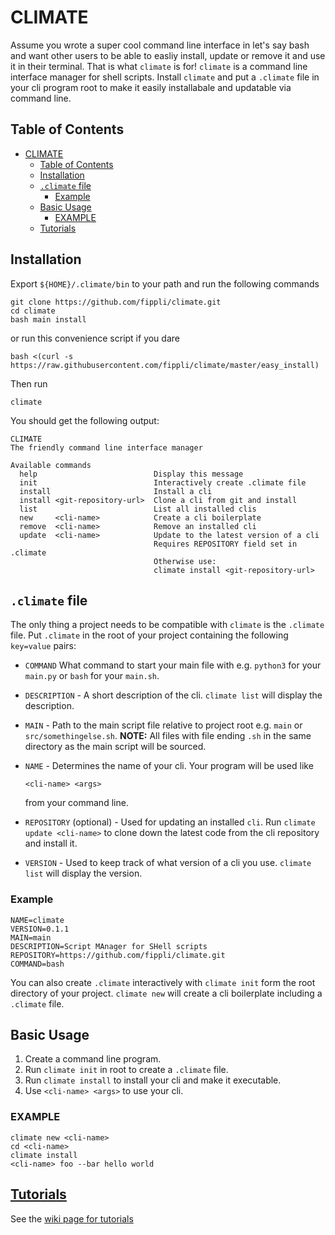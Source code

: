 # CLIMATE

Assume you wrote a super cool command line interface in let's say bash and want other users to be able to easliy install, update or remove it and use it in their terminal. That is what `climate` is for!
`climate` is a command line interface manager for shell scripts. Install `climate` and put a `.climate` file in your cli program root to make it easily installabale and updatable via command line.

## Table of Contents

- [CLIMATE](#climate)
  - [Table of Contents](#table-of-contents)
  - [Installation](#installation)
  - [`.climate` file](#climate-file)
    - [Example](#example)
  - [Basic Usage](#basic-usage)
    - [EXAMPLE](#example-1)
  - [Tutorials](#tutorials)

## Installation

Export `${HOME}/.climate/bin` to your path and run the following commands

```
git clone https://github.com/fippli/climate.git
cd climate
bash main install
```

or run this convenience script if you dare

```
bash <(curl -s https://raw.githubusercontent.com/fippli/climate/master/easy_install)
```

Then run

```
climate
```

You should get the following output:

```
CLIMATE
The friendly command line interface manager

Available commands
  help                          Display this message
  init                          Interactively create .climate file
  install                       Install a cli
  install <git-repository-url>  Clone a cli from git and install
  list                          List all installed clis
  new     <cli-name>            Create a cli boilerplate
  remove  <cli-name>            Remove an installed cli
  update  <cli-name>            Update to the latest version of a cli
                                Requires REPOSITORY field set in .climate
                                Otherwise use:
                                climate install <git-repository-url>
```

## `.climate` file

The only thing a project needs to be compatible with `climate` is the `.climate` file. Put `.climate` in the root of your project containing the following `key=value` pairs:

- `COMMAND` What command to start your main file with e.g. `python3` for your `main.py` or `bash` for your `main.sh`.

- `DESCRIPTION` - A short description of the cli. `climate list` will display the description.

- `MAIN` - Path to the main script file relative to project root e.g. `main` or `src/somethingelse.sh`. **NOTE:**
  All files with file ending `.sh` in the same directory as the main script will be sourced.

- `NAME` - Determines the name of your cli. Your program will be used like

  ```
  <cli-name> <args>
  ```

  from your command line.

- `REPOSITORY` (optional) - Used for updating an installed `cli`. Run `climate update <cli-name>` to clone down the latest code from the cli repository and install it.

- `VERSION` - Used to keep track of what version of a cli you use. `climate list` will display the version.

### Example

```
NAME=climate
VERSION=0.1.1
MAIN=main
DESCRIPTION=Script MAnager for SHell scripts
REPOSITORY=https://github.com/fippli/climate.git
COMMAND=bash
```

You can also create `.climate` interactively with `climate init` form the root directory of your project. `climate new` will create a cli boilerplate including a `.climate` file.

## Basic Usage

1. Create a command line program.
2. Run `climate init` in root to create a `.climate` file.
3. Run `climate install` to install your cli and make it executable.
4. Use `<cli-name> <args>` to use your cli.

### EXAMPLE

```
climate new <cli-name>
cd <cli-name>
climate install
<cli-name> foo --bar hello world
```

## [Tutorials](https://github.com/fippli/climate/wiki#tutorials)

See the [wiki page for tutorials](https://github.com/fippli/climate/wiki#tutorials)
